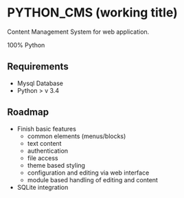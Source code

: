 PYTHON_CMS (working title)
====

Content Management System for web application.

100% Python

Requirements
---
* Mysql Database
* Python > v 3.4

Roadmap
---
* Finish basic features
    * common elements (menus/blocks)
    * text content
    * authentication
    * file access
    * theme based styling
    * configuration and editing via web interface
    * module based handling of editing and content
* SQLite integration
